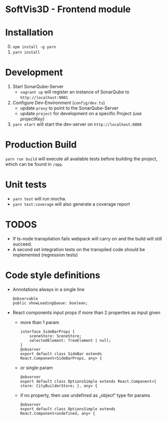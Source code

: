 # SoftVis3D - Frontend module

# Installation
0. `npm install -g yarn`
1. `yarn install`

# Development
1. Start SonarQube-Server
   * `vagrant up` will register an instance of SonarQube to `http://localhost:9001`
2. Configure Dev-Environment (`config/dev.ts`)
   * update `proxy` to point to the SonarQube-Server
   * update `project` for development on a specific Project _(use projectKey)_
4. `yarn start` will start the dev-server on `http://localhost:8080`

# Production Build
`yarn run build` will execute all available tests before building the project, which can be found in `/app`.

# Unit tests
 * `yarn test` will run mocha.
 * `yarn test:coverage` will also generate a coverage report

# TODOS
 * If ts-node transpilation fails webpack will carry on and the build will still succeed.
 * A second set integration tests on the transpiled code should be implemented (regression tests)
 
# Code style definitions
 
* Annotations always in a single line

    ```
    @observable
    public showLoadingQueue: boolean;
    ```

* React components input props if more than 2 properties as input given
   
   * more than 1 param

        ```
        interface SideBarProps {
            sceneStore: SceneStore;
            selectedElement: TreeElement | null;
        }
        @observer
        export default class SideBar extends React.Component<SideBarProps, any> {
        ```

   * or single param

        ```
        @observer
        export default class OptionsSimple extends React.Component<{ store: CityBuilderStore; }, any> {
        ```

   * if no property, then use undefined as „object“ type for params

        ```
        @observer
        export default class OptionsSimple extends React.Component<undefined, any> {
        ```